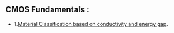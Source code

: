 ## CMOS Fundamentals : 

- 1.[Material Classification based on conductivity and energy gap](https://github.com/Srujan-10/CMOS-FUNDAMENTALS/blob/main/MATERIAL_CLASSIFICATION.md).

